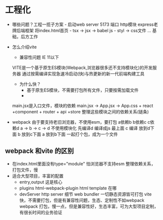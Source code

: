 # 工程化

- 哪些问题？工程一揽子方案
      - 启动web server 5173 端口 http模块  express老牌后端框架
          将index.html首页
      - tsx -> jsx -> babel js
      - styl -> css文件
      ...
      基础，后方工作

- 怎么介绍vite 
    - 兼容性问题
         IE 11以下
    <script type="module" src="/src/main.jsx"></script>
    VITE是一个基于原生ES模块(Webpack,浏览器很多还不支持模块化)的开发服务器
    通过按需编译实现急速冷启动(快)与热更新的新一代前端构建工具
    
    - 为什么快？
        - 基于原生ES模块，不需要打包所有文件，只要按需加载文件
        - 

    main.jsx是入口文件，模块的依赖
    main.jsx -> App.jsx -> App.css + react +component + router + api +store
    整理这些模块之间的依赖关系(链条)

- webpack
    由于要支持老旧浏览器，不使用esm，要打包
    a依赖b b依赖c c依赖d
    a -> b -> c -> d
    不使用模块化
    先编译d 编译成js 最上面
    c 编译 放到d下面
    b 放到c下面
    a 放到b下面
    一起打个包，成为一个文件

## webpack 和vite 的区别
- 在index.html里面没有type="module" 怕浏览器不支持esm
  整理依赖关系，打包文件，慢
- 适合大型项目，丰富的配置
    - entry,output 这是核心
    - plugins
        html-webpack-plugin html template 在哪
    - devServer
        http server 细节
    web bundler 一切静态资源皆可打包
    vite快，不需要打包，但是有兼容性问题，生态、定制性不如webpack
    webpack 打包，慢一点，但是兼容性好，生态丰富，可为大型项目定制，有很长时间的业务验证



